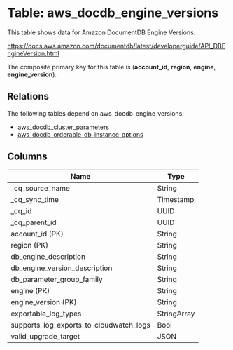 # Table: aws_docdb_engine_versions

This table shows data for Amazon DocumentDB Engine Versions.

https://docs.aws.amazon.com/documentdb/latest/developerguide/API_DBEngineVersion.html

The composite primary key for this table is (**account_id**, **region**, **engine**, **engine_version**).

## Relations

The following tables depend on aws_docdb_engine_versions:
  - [aws_docdb_cluster_parameters](aws_docdb_cluster_parameters)
  - [aws_docdb_orderable_db_instance_options](aws_docdb_orderable_db_instance_options)

## Columns

| Name          | Type          |
| ------------- | ------------- |
|_cq_source_name|String|
|_cq_sync_time|Timestamp|
|_cq_id|UUID|
|_cq_parent_id|UUID|
|account_id (PK)|String|
|region (PK)|String|
|db_engine_description|String|
|db_engine_version_description|String|
|db_parameter_group_family|String|
|engine (PK)|String|
|engine_version (PK)|String|
|exportable_log_types|StringArray|
|supports_log_exports_to_cloudwatch_logs|Bool|
|valid_upgrade_target|JSON|